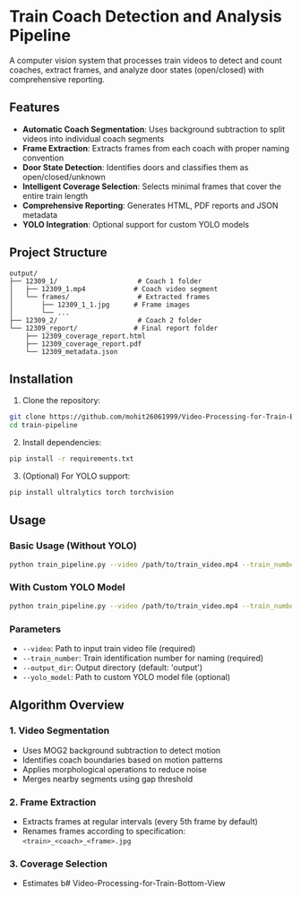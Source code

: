 # Train Coach Detection and Analysis Pipeline

A computer vision system that processes train videos to detect and count coaches, extract frames, and analyze door states (open/closed) with comprehensive reporting.

## Features

- **Automatic Coach Segmentation**: Uses background subtraction to split videos into individual coach segments
- **Frame Extraction**: Extracts frames from each coach with proper naming convention
- **Door State Detection**: Identifies doors and classifies them as open/closed/unknown
- **Intelligent Coverage Selection**: Selects minimal frames that cover the entire train length
- **Comprehensive Reporting**: Generates HTML, PDF reports and JSON metadata
- **YOLO Integration**: Optional support for custom YOLO models

## Project Structure

```
output/
├── 12309_1/                    # Coach 1 folder
│   ├── 12309_1.mp4            # Coach video segment
│   └── frames/                 # Extracted frames
│       ├── 12309_1_1.jpg      # Frame images
│       └── ...
├── 12309_2/                    # Coach 2 folder
└── 12309_report/              # Final report folder
    ├── 12309_coverage_report.html
    ├── 12309_coverage_report.pdf  
    └── 12309_metadata.json
```

## Installation

1. Clone the repository:
```bash
git clone https://github.com/mohit26061999/Video-Processing-for-Train-Bottom-View.git
cd train-pipeline
```

2. Install dependencies:
```bash
pip install -r requirements.txt
```

3. (Optional) For YOLO support:
```bash
pip install ultralytics torch torchvision
```

## Usage

### Basic Usage (Without YOLO)
```bash
python train_pipeline.py --video /path/to/train_video.mp4 --train_number 12309 --output_dir output
```

### With Custom YOLO Model
```bash
python train_pipeline.py --video /path/to/train_video.mp4 --train_number 12309 --output_dir output --yolo_model /path/to/model.pt
```

### Parameters
- `--video`: Path to input train video file (required)
- `--train_number`: Train identification number for naming (required)
- `--output_dir`: Output directory (default: 'output')
- `--yolo_model`: Path to custom YOLO model file (optional)

## Algorithm Overview

### 1. Video Segmentation
- Uses MOG2 background subtraction to detect motion
- Identifies coach boundaries based on motion patterns
- Applies morphological operations to reduce noise
- Merges nearby segments using gap threshold

### 2. Frame Extraction
- Extracts frames at regular intervals (every 5th frame by default)
- Renames frames according to specification: `<train>_<coach>_<frame>.jpg`

### 3. Coverage Selection
- Estimates b#   V i d e o - P r o c e s s i n g - f o r - T r a i n - B o t t o m - V i e w 
 
 
